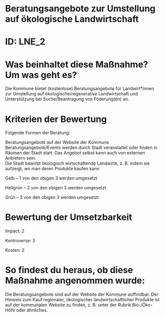 # Beratungsangebote zur Umstellung auf ökologische Landwirtschaft
# ID: LNE_2
# Was beinhaltet diese Maßnahme? Um was geht es?

Die Kommune bietet (kostenlose) Beratungsangebote für Landwirt*innen zur Umstellung auf ökologische/regenerative Landwirtschaft und Unterstützung bei Suche/Beantragung von Föderung(en) an.

# Kriterien der Bewertung

Folgende Formen der Beratung: 

Beratungsangebote auf der Website der Kommune Beratungsangebote/Events werden durch Stadt veranstaltet oder finden in Räumen der Stadt statt. Das Angebot selbst kann auch von externen Anbietern sein.  
Die Stadt bewirbt ökologisch wirtschaftende Landwirte, z. B. indem sie aufzeigt, wo man deren Produkte kaufen kann    

Gelb – 1 von den obigen 3 werden umgesetzt

Hellgrün – 2 von den obigen 3 werden umgesetzt

Grün – 3 von den obigen 3 werden umgesetzt

# Bewertung der Umsetzbarkeit

Impact: 2

Kontroverse: 3

Kosten: 2

# So findest du heraus, ob diese Maßnahme angenommen wurde:
Die Beratungsangebote sind auf der Website der Kommune auffindbar. Der Hinweis zum Kauf regionaler, ökologischer landwirtschaftlicher Produkte ist auf der kommunalen Website zu finden, z. B. unter der Rubrik Bio-/Öko-Höfe oder ähnliches.
